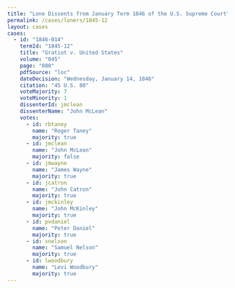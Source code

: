 ```yaml
---
title: "Lone Dissents from January Term 1846 of the U.S. Supreme Court"
permalink: /cases/loners/1845-12
layout: cases
cases:
  - id: "1846-014"
    termId: "1845-12"
    title: "Gratiot v. United States"
    volume: "045"
    page: "080"
    pdfSource: "loc"
    dateDecision: "Wednesday, January 14, 1846"
    citation: "45 U.S. 80"
    voteMajority: 7
    voteMinority: 1
    dissenterId: jmclean
    dissenterName: "John McLean"
    votes:
      - id: rbtaney
        name: "Roger Taney"
        majority: true
      - id: jmclean
        name: "John McLean"
        majority: false
      - id: jmwayne
        name: "James Wayne"
        majority: true
      - id: jcatron
        name: "John Catron"
        majority: true
      - id: jmckinley
        name: "John McKinley"
        majority: true
      - id: pvdaniel
        name: "Peter Daniel"
        majority: true
      - id: snelson
        name: "Samuel Nelson"
        majority: true
      - id: lwoodbury
        name: "Levi Woodbury"
        majority: true
---
```

